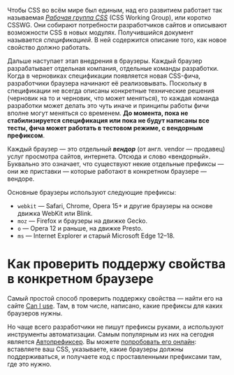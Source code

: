 

Чтобы CSS во всём мире был единым, над его развитием работает так называемая [_Рабочая группа CSS_](https://www.w3.org/wiki/CSSWG) (CSS Working Group), или коротко CSSWG. Они собирают потребности разработчиков сайтов и описывают возможности CSS в новых модулях. Получившийся документ называется _спецификацией_. В ней содержится описание того, как новое свойство должно работать.

Дальше наступает этап внедрения в браузеры. Каждый браузер разрабатывает отдельная компания, отдельные команды разработки. Когда в черновиках спецификации появляется новая CSS-фича, разработчики браузера начинают её реализовывать. Поскольку в спецификации не всегда описаны конкретные технические решения (черновик на то и черновик, что может меняться), то каждая команда разработки может делать это чуть иначе и принципы работы фичи вполне могут меняться со временем. **До момента, пока не стабилизируется спецификация или пока не будут написаны все тесты, фича может работать в тестовом режиме, с вендорным префиксом**.

Каждый браузер — это отдельный _**вендор**_ (от англ. vendor — продавец) услуг просмотра сайтов, интернета. Отсюда и слово «вендорный». Буквально это означает, что существуют некие отдельные префиксы — они же приставки — которые работают в конкретном браузере — вендоре.

Основные браузеры используют следующие префиксы:

- `webkit` — Safari, Chrome, Opera 15+ и другие браузеры на основе движка WebKit или Blink.
- `moz` — Firefox и браузеры на движке Gecko.
- `o` — Opera 12 и раньше, на движке Presto.
- `ms` — Internet Explorer и старый Microsoft Edge 12–18.

# Как проверить поддержу свойства в конкретном браузере

Самый простой способ проверить поддержку свойства — найти его на сайте [Can I use](https://caniuse.com/). Там, в том числе, написано, какие префиксы для каких браузеров нужны.

Но чаще всего разработчики не пишут префиксы руками, а используют инструменты автоматизации. Самым популярным из них на сегодня является [Автопрефиксер](https://github.com/postcss/autoprefixer). Вы можете [попробовать его онлайн](https://autoprefixer.github.io/ru/): вставляете ваш CSS, указываете, какие браузеры должны поддерживаться, и получаете код с проставленными префиксами там, где это нужно.
